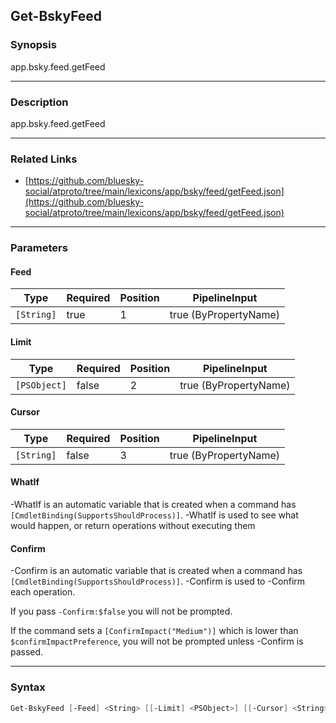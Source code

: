 Get-BskyFeed
------------




### Synopsis
app.bsky.feed.getFeed



---


### Description

app.bsky.feed.getFeed



---


### Related Links
* [https://github.com/bluesky-social/atproto/tree/main/lexicons/app/bsky/feed/getFeed.json](https://github.com/bluesky-social/atproto/tree/main/lexicons/app/bsky/feed/getFeed.json)





---


### Parameters
#### **Feed**




|Type      |Required|Position|PipelineInput        |
|----------|--------|--------|---------------------|
|`[String]`|true    |1       |true (ByPropertyName)|



#### **Limit**




|Type        |Required|Position|PipelineInput        |
|------------|--------|--------|---------------------|
|`[PSObject]`|false   |2       |true (ByPropertyName)|



#### **Cursor**




|Type      |Required|Position|PipelineInput        |
|----------|--------|--------|---------------------|
|`[String]`|false   |3       |true (ByPropertyName)|



#### **WhatIf**
-WhatIf is an automatic variable that is created when a command has ```[CmdletBinding(SupportsShouldProcess)]```.
-WhatIf is used to see what would happen, or return operations without executing them
#### **Confirm**
-Confirm is an automatic variable that is created when a command has ```[CmdletBinding(SupportsShouldProcess)]```.
-Confirm is used to -Confirm each operation.

If you pass ```-Confirm:$false``` you will not be prompted.


If the command sets a ```[ConfirmImpact("Medium")]``` which is lower than ```$confirmImpactPreference```, you will not be prompted unless -Confirm is passed.



---


### Syntax
```PowerShell
Get-BskyFeed [-Feed] <String> [[-Limit] <PSObject>] [[-Cursor] <String>] [-WhatIf] [-Confirm] [<CommonParameters>]
```
